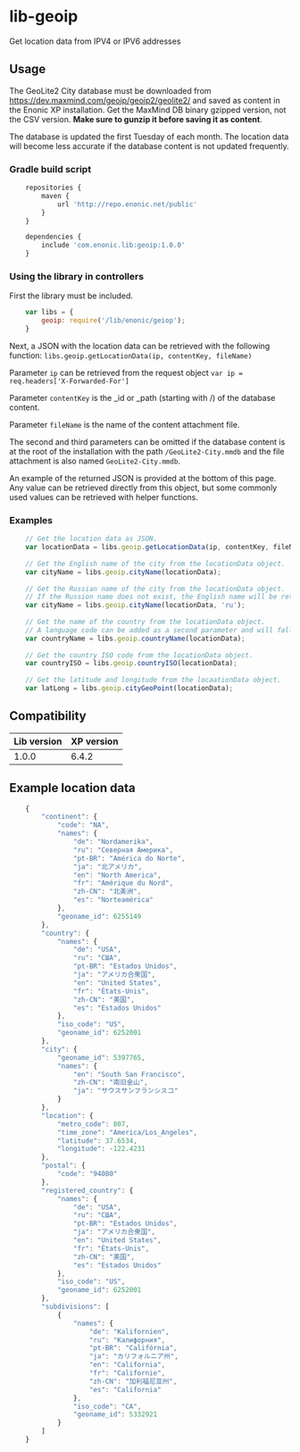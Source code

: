 # lib-geoip 

Get location data from IPV4 or IPV6 addresses

## Usage

The GeoLite2 City database must be downloaded from https://dev.maxmind.com/geoip/geoip2/geolite2/ and saved as content in the Enonic XP installation. Get the MaxMind DB binary gzipped version, not the CSV version. **Make sure to gunzip it before saving it as content**. 

The database is updated the first Tuesday of each month. The location data will become less accurate if the database content is not updated frequently.

### Gradle build script

```javascript
    repositories {
        maven {
            url 'http://repo.enonic.net/public'
        }
    }

    dependencies {
        include 'com.enonic.lib:geoip:1.0.0'
    }
```

### Using the library in controllers

First the library must be included.

```javascript
    var libs = {
        geoip: require('/lib/enonic/geiop');
    }
```

Next, a JSON with the location data can be retrieved with the following function: 
`libs.geoip.getLocationData(ip, contentKey, fileName)` 

Parameter `ip` can be retrieved from the request object `var ip = req.headers['X-Forwarded-For']`

Parameter `contentKey` is the _id or _path (starting with /) of the database content. 

Parameter `fileName` is the name of the content attachment file.

The second and third parameters can be omitted if the database content is at the root of the installation with the path `/GeoLite2-City.mmdb` and the file attachment is also named `GeoLite2-City.mmdb`.

An example of the returned JSON is provided at the bottom of this page. Any value can be retrieved directly from this object, but some commonly used values can be retrieved with helper functions.

### Examples

```javascript
    // Get the location data as JSON.
    var locationData = libs.geoip.getLocationData(ip, contentKey, fileName);
    
    // Get the English name of the city from the locationData object.
    var cityName = libs.geoip.cityName(locationData);
    
    // Get the Russian name of the city from the locationData object.
    // If the Russion name does not exist, the English name will be returned.
    var cityName = libs.geoip.cityName(locationData, 'ru');
    
    // Get the name of the country from the locationData object.
    // A language code can be added as a second parameter and will fallback to English
    var countryName = libs.geoip.countryName(locationData);
    
    // Get the country ISO code from the locationData object.
    var countryISO = libs.geoip.countryISO(locationData);
    
    // Get the latitude and longitude from the locaationData object.
    var latLong = libs.geoip.cityGeoPoint(locationData);
```    

## Compatibility

| Lib version   | XP version |
| ------------- | ---------- |
| 1.0.0         | 6.4.2      |

## Example location data

```javascript
    {
        "continent": {
            "code": "NA",
            "names": {
                "de": "Nordamerika",
                "ru": "Северная Америка",
                "pt-BR": "América do Norte",
                "ja": "北アメリカ",
                "en": "North America",
                "fr": "Amérique du Nord",
                "zh-CN": "北美洲",
                "es": "Norteamérica"
            },
            "geoname_id": 6255149
        },
        "country": {
            "names": {
                "de": "USA",
                "ru": "США",
                "pt-BR": "Estados Unidos",
                "ja": "アメリカ合衆国",
                "en": "United States",
                "fr": "États-Unis",
                "zh-CN": "美国",
                "es": "Estados Unidos"
            },
            "iso_code": "US",
            "geoname_id": 6252001
        },
        "city": {
            "geoname_id": 5397765,
            "names": {
                "en": "South San Francisco",
                "zh-CN": "南旧金山",
                "ja": "サウスサンフランシスコ"
            }
        },
        "location": {
            "metro_code": 807,
            "time_zone": "America/Los_Angeles",
            "latitude": 37.6534,
            "longitude": -122.4231
        },
        "postal": {
            "code": "94080"
        },
        "registered_country": {
            "names": {
                "de": "USA",
                "ru": "США",
                "pt-BR": "Estados Unidos",
                "ja": "アメリカ合衆国",
                "en": "United States",
                "fr": "États-Unis",
                "zh-CN": "美国",
                "es": "Estados Unidos"
            },
            "iso_code": "US",
            "geoname_id": 6252001
        },
        "subdivisions": [
            {
                "names": {
                    "de": "Kalifornien",
                    "ru": "Калифорния",
                    "pt-BR": "Califórnia",
                    "ja": "カリフォルニア州",
                    "en": "California",
                    "fr": "Californie",
                    "zh-CN": "加利福尼亚州",
                    "es": "California"
                },
                "iso_code": "CA",
                "geoname_id": 5332921
            }
        ]
    }
```